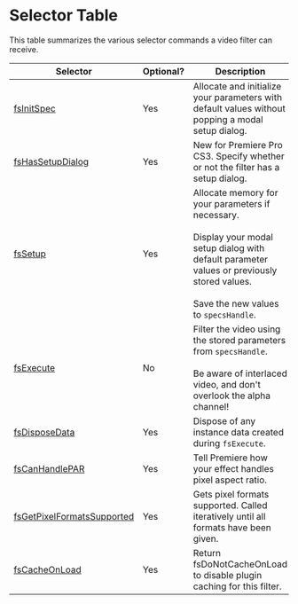 # Selector Table

This table summarizes the various selector commands a video filter can receive.

|                                     Selector                                      | Optional? |                                                                                             Description                                                                                              |
| --------------------------------------------------------------------------------- | --------- | ---------------------------------------------------------------------------------------------------------------------------------------------------------------------------------------------------- |
| [fsInitSpec](selector-descriptions.md#fsinitspec)                                 | Yes       | Allocate and initialize your parameters with default values without popping a modal setup dialog.                                                                                                    |
| [fsHasSetupDialog](selector-descriptions.md#fshassetupdialog)                     | Yes       | New for Premiere Pro CS3. Specify whether or not the filter has a setup dialog.                                                                                                                      |
| [fsSetup](selector-descriptions.md#fssetup)                                       | Yes       | Allocate memory for your parameters if necessary.<br/><br/>Display your modal setup dialog with default parameter values or previously stored values.<br/><br/>Save the new values to `specsHandle`. |
| [fsExecute](selector-descriptions.md#fsexecute)                                   | No        | Filter the video using the stored parameters from `specsHandle`.<br/><br/>Be aware of interlaced video, and don't overlook the alpha channel!                                                        |
| [fsDisposeData](selector-descriptions.md#fsdisposedata)                           | Yes       | Dispose of any instance data created during `fsExecute`.                                                                                                                                             |
| [fsCanHandlePAR](selector-descriptions.md#fscanhandlepar)                         | Yes       | Tell Premiere how your effect handles pixel aspect ratio.                                                                                                                                            |
| [fsGetPixelFormatsSupported](selector-descriptions.md#fsgetpixelformatssupported) | Yes       | Gets pixel formats supported. Called iteratively until all formats have been given.                                                                                                                  |
| [fsCacheOnLoad](selector-descriptions.md#fscacheonload)                           | Yes       | Return fsDoNotCacheOnLoad to disable plugin caching for this filter.                                                                                                                                 |
